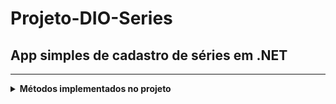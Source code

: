 # Projeto-DIO-Series
 
 ## App simples de cadastro de séries em .NET
 
 <hr/>
 
 <details>
    <summary><strong>Métodos implementados no projeto</strong></summary>
        <br />
        <ol>
            <li>Listar séries</li>
            <li>Inserir série</li>
            <li>Atualizar série</li>
            <li>Excluir série</li>
            <li>Visualizar série</li>
        </ol>
</details>
